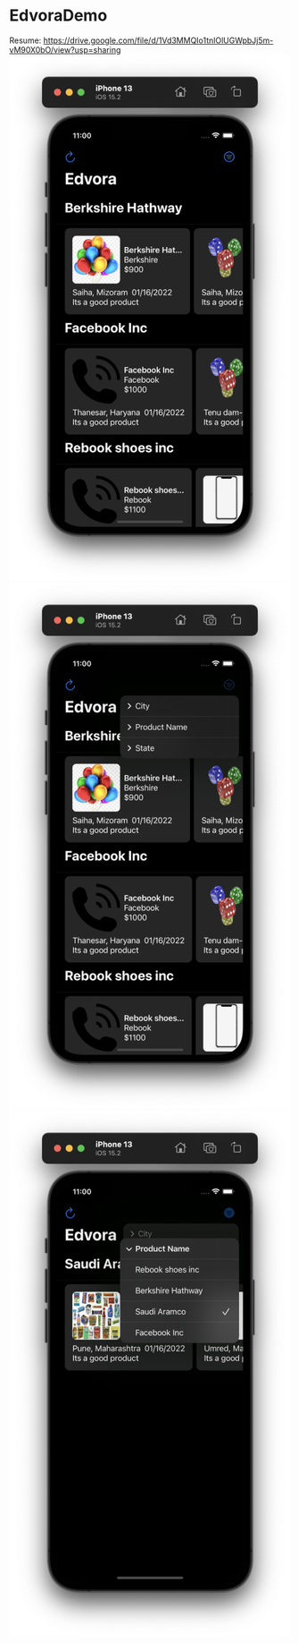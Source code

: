 # EdvoraDemo
Resume: https://drive.google.com/file/d/1Vd3MMQIo1tnlOlUGWpbJj5m-vM90X0bO/view?usp=sharing
![Screenshot 1](Screenshots/Screenshot1.png)
![Screenshot 2](Screenshots/Screenshot2.png)
![Screenshot 3](Screenshots/Screenshot3.png)
